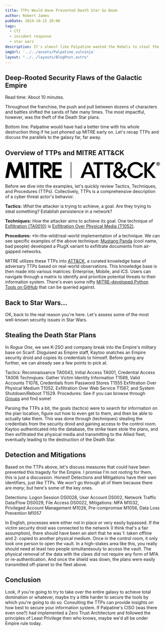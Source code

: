 ```yaml
---
title: TTPs Would Have Prevented Death Star Go Boom
author: Robert James
pubDate: 2024-10-15 20:00
tags:
  - CTI
  - incident response
  - star wars
description: It's almost like Palpatine wanted the Rebels to steal the plans...
imgUrl: '../../assets/Palpatine_vulninja'
layout: "../../layouts/BlogPost.astro"
---
```


## Deep-Rooted Security Flaws of the Galactic Empire

Read time: About 10 minutes.

Throughout the franchise, the push and pull between dozens of characters and battles shifted the sands of fate many times. The most impactful, however, was the theft of the Death Star plans.

Bottom line: Palpatine would have had a better time with his whole destruction thing if he just phoned up MITRE early on. Let's recap TTPs and
discuss the parallels to the galaxy far, far away.

## Overview of TTPs and MITRE ATT&CK

![MITRE ATT&CK Logo](../../assets/MITRE_ATTACK_logo_Lockup-black-transparent.png)

Before we dive into the examples, let's quickly review Tactics, Techniques, and Procedures (TTPs). Collectively, TTPs is a comprehensive description of a cyber threat actor's behavior.

**Tactics:** *What* the attacker is trying to achieve, a goal. Are they trying to steal something? Establish persistence in a network?

**Techniques:** *How* the attacker aims to achieve its goal. One technique of [Exfiltration (TA0010)](https://attack.mitre.org/tactics/TA0010/) is  [Exfiltration Over Physical Media (T1052)](https://attack.mitre.org/techniques/T1052).

**Procedures:** *In-the-wild/real-world implementation of a technique. We can see specific examples of the above technique: [Mustang Panda](https://attack.mitre.org/groups/G0129/) (cool name, bad people) developed a PlugX variant to exfiltrate documents
from air-gapped networks.

MITRE utilizes these TTPs into [ATT&CK](https://attack.mitre.org/), a curated knowledge base of adversary TTPs based on real-world observations. This knowledge base is then made into various matrices: Enterprise, Mobile, and ICS.
Users can navigate through a matrix to identify and prioritize potential threats to their information system. There's even some nifty [MITRE-developed Python Tools on GitHub](https://github.com/mitre-attack/mitreattack-python/) that
can be queried against.

## Back to Star Wars...

OK, back to the real reason you're here. Let's assess some of the most well-known security issues in Star Wars.

## Stealing the Death Star Plans

In *Rogue One*, we see K-2SO and company break into the Empire's military base on Scarif. Disguised as Empire staff, Kaytoo snatches an Empire security droid and copies its credentials to himself. Before going any further, we can already see a few points to pick at.

Tactics: Reconnaissance TA0043, Initial Access TA001, Credential Access TA006
Technqiues: Gather Victim Identity Information T1589, Valid Accounts T1078, Credentials from Password Stores T1555 Exfiltration Over Physical Medium T1052, Exfiltration Over Web Service T1567, and System Shutdown/Reboot T1529.
Procedures: See if you can browse through [Groups](https://attack.mitre.org/groups/) and find some!

Parsing the TTPs a bit, the goals (tactics) were to search for information on the plan location, figure out how to even get to them, and then be able to actually take them. This was done through (techniques) stealing the credentials from the security droid and gaining access to the control room. Kaytoo authenticated into the database, the strike team stole the plans, and then exfiltrated the physical media and transmitting to the Allied fleet, eventually leading to the destruction of the Death Star.

## Detection and Mitigations

Based on the TTPs above, let's discuss measures that could have been prevented this tragedy for the Empire. I promise I'm not rooting for them, this is just a discussion. Honest! Detections and Mitigations have their own identifiers, just like TTPs. We won't go through all of them because there are *many*, but here's some of the key ones.

Detections: Logon Session DS0028, User Account DS002, Network Traffic Data/Flow DS0029, File Access DS0022, 
Mitigations: MFA M1032, Privileged Account Management M1026, Pre-compromise M1056, Data Loss Prevention M1057

In English, processes were either not in place or very easily bypassed. If the victim security droid was connected to the network (I think that's a fair assumption), there should have been an alert that he was 1: taken offline and 2: copied to another physical medium. Once in the control room, it only took one person to open the vault. In a high-stakes area like this, you really should need at least two people simultanesouly to access the vault. The physical removal of the data with the claws did not require any form of MFA or re-authentication. And once the shield was down, the plans were easily transmitted off-planet to the fleet above.

## Conclusion

Look, if you're going to try to take over the entire galaxy to achieve total domination or whatever, maybe try a little harder to secure the tools by which you're going to do so. Consulting the TTPs can provide insights on how best to secure your information system. If Palpatine's CISO (was there even one?) had implemented a Zero Trust Architecture and followed the principles of Least Privilege then who knows, maybe we'd all be under Empire rule today.